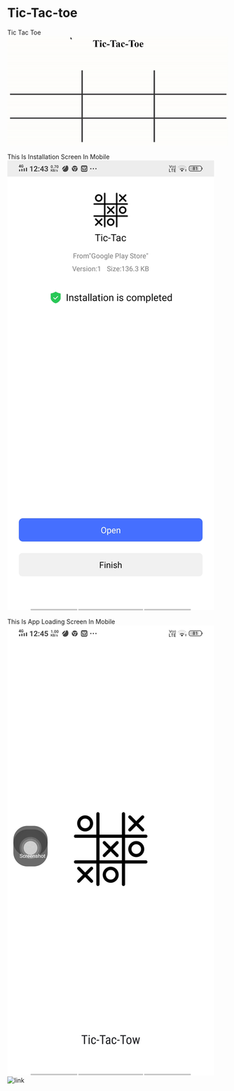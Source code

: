 # Tic-Tac-toe
Tic Tac Toe 
![link](ezgif.com-crop.gif)



This Is Installation Screen In Mobile
![link](WhatsApp%20Image%202020-06-07%20at%201.46.18%20AM.jpeg)




This Is App Loading Screen In Mobile 
![link](WhatsApp%20Image%202020-06-07%20at%201.46.18%20AM%20(1).jpeg)
![link](https://youtu.be/TffjkGu-4Hc)
